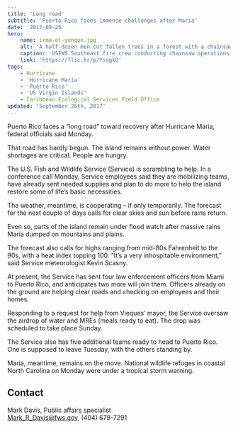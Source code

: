 ```yaml
---
title: 'Long road'
subtitle: 'Puerto Rico faces immense challenges after Maria'
date: '2017-09-25'
hero:
    name: irma-el-yunque.jpg
    alt: 'A half-dozen men cut fallen trees in a forest with a chainsaw.'
    caption: 'USFWS Southeast fire crew conducting chainsaw operations for the recovery of the El Yunque National Forest, PR after Hurricane Irma. Photo by José M. Martínez, USFWS.'
    link: 'https://flic.kr/p/YssgkQ'
tags:
    - Hurricane
    - 'Hurricane Maria'
    - 'Puerto Rico'
    - 'US Virgin Islands'
    - Caribbean Ecological Services Field Office
updated: 'September 26th, 2017'
---
```


Puerto Rico faces a “long road” toward recovery after Hurricane Maria, federal officials said Monday.

That road has hardly begun. The island remains without power. Water shortages are critical. People are hungry.

The U.S. Fish and Wildlife Service (Service) is scrambling to help. In a conference call Monday, Service employees said they are mobilizing teams, have already sent needed supplies and plan to do more to help the island restore some of life’s basic necessities.

The weather, meantime, is cooperating – if only temporarily. The forecast for the next couple of days calls for clear skies and sun before rains return.

Even so, parts of the island remain under flood watch after massive rains Maria dumped on mountains and plains.

The forecast also calls for highs ranging from mid-80s Fahrenheit to the 90s, with a heat index topping 100. “It’s a very inhospitable environment,” said Service meteorologist Kevin Scasny.

At present, the Service has sent four law enforcement officers from Miami to Puerto Rico, and anticipates two more will join them. Officers already on the ground are helping clear roads and checking on employees and their homes.

Responding to a request for help from Vieques’ mayor, the Service oversaw the airdrop of water and MREs (meals ready to eat). The drop was scheduled to take place Sunday.

The Service also has five additional teams ready to head to Puerto Rico. One is supposed to leave Tuesday, with the others standing by.

Maria, meantime, remains on the move. National wildlife refuges in coastal North Carolina on Monday were under a tropical storm warning.

## Contact

Mark Davis, Public affairs specialist  
[Mark_R_Davis@fws.gov](mailto:Mark_r_Davis@fws.gov), (404) 679-7291
